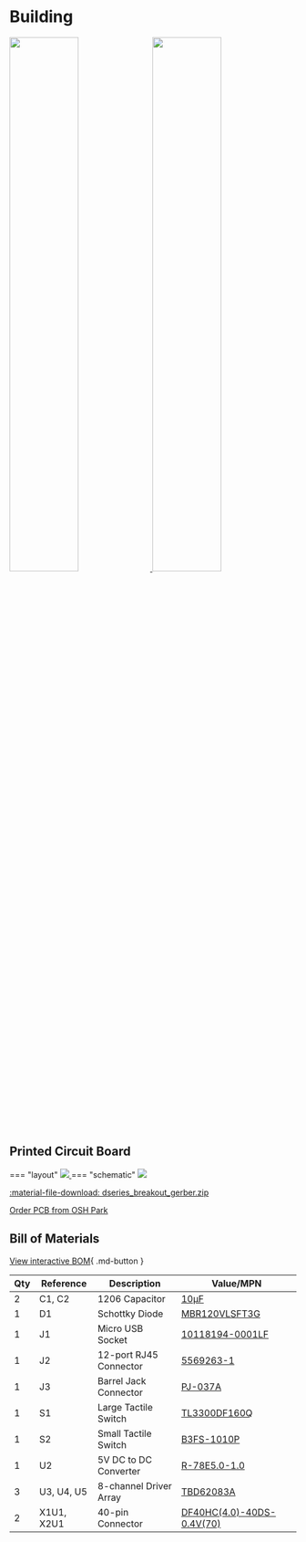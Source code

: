 # Building

<a href="render_iso.png">
  <img src="render_iso.png" style = "width:49%" >
  </img>
</a>
<a href="render_top.png">
  <img src="render_top.png" style = "width:49%" >
  </img>
</a>

## Printed Circuit Board

=== "layout"
    <a href="layout.png">
        <img src="layout.png" >
        </img>
    </a>
=== "schematic"
    <a href="schematic.png">
        <img src="schematic.png" >
        </img>
    </a>

[:material-file-download: dseries_breakout_gerber.zip](building/dseries_breakout_gerber.zip)

[Order PCB from OSH Park](https://oshpark.com/shared_projects/lf2ETrxW)

## Bill of Materials

[View interactive BOM](building/pyControl_DSeries_1.6.html){ .md-button }


| Qty | Reference  | Description            | Value/MPN                                                                               | 
|-----|------------|------------------------|-----------------------------------------------------------------------------------------|
| 2   | C1, C2     | 1206 Capacitor         | [10µF](https://www.digikey.com/products/en?keywords=1276-1804-1-ND)                     | 
| 1   | D1         | Schottky Diode         | [MBR120VLSFT3G](https://www.digikey.com/products/en?keywords=MBR120VLSFT3GOSCT-ND)      | 
| 1   | J1         | Micro USB Socket       | [10118194-0001LF](https://www.digikey.com/products/en?keywords=609-4618-1-ND)           | 
| 1   | J2         | 12-port RJ45 Connector | [5569263-1](https://www.digikey.com/products/en?keywords=5569263)                       | 
| 1   | J3         | Barrel Jack Connector  | [PJ-037A](https://www.digikey.com/product-detail/en/cui-inc/PJ-037A/CP-037A-ND/1644545) | 
| 1   | S1         | Large Tactile Switch   | [TL3300DF160Q](https://www.digikey.com/products/en?keywords=EG4906CT-ND)                | 
| 1   | S2         | Small Tactile Switch   | [B3FS-1010P](https://www.digikey.com/products/en?keywords=sw1440ct)                     | 
| 1   | U2         | 5V DC to DC Converter  | [R-78E5.0-1.0](https://www.digikey.com/products/en?keywords=945-2201-ND)                | 
| 3   | U3, U4, U5 | 8-channel Driver Array | [TBD62083A](https://www.digikey.com/products/en?keywords=TBD62083AFNGELCT-ND)           | 
| 2   | X1U1, X2U1 | 40-pin Connector       | [DF40HC(4.0)-40DS-0.4V(70)](https://www.digikey.com/products/en?keywords=H124604CT-ND)  | 
